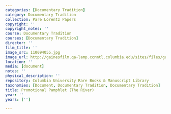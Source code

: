 ```yaml
---
categories: [Documentary Tradition]
category: Documentary Tradition
collection: Pare Lorentz Papers
copyright: ''
copyright_notes: ''
course: Documentary Tradition
courses: [Documentary Tradition]
director: ''
film_title: ''
image_src: 110094055.jpg
image_url: http://gainesfilm.qa-lamp.ccnmtl.columbia.edu/sites/files/gainesfilm/images/110094055.jpg
location: ''
media: [document]
notes: ''
physical_description: ''
repository: Columbia University Rare Books & Manuscript Library
taxonomies: [Document, Documentary Tradition, Documentary Tradition]
title: Promotional Pamphlet (The River)
year: ''
years: ['']

---
```

